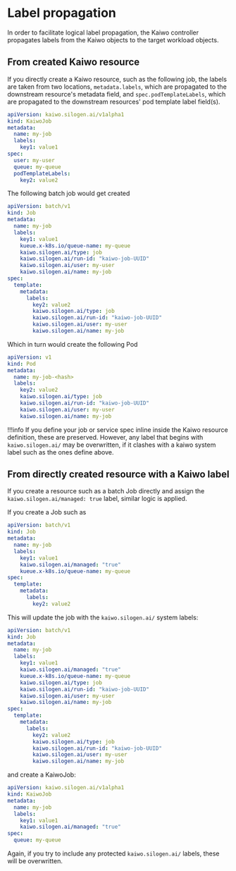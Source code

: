 # Label propagation

In order to facilitate logical label propagation, the Kaiwo controller propagates labels from the Kaiwo objects to the target workload objects.

## From created Kaiwo resource

If you directly create a Kaiwo resource, such as the following job, the labels are taken from two locations, `metadata.labels`, which are propagated to the downstream resource's metadata field, and `spec.podTemplateLabels`, which are propagated to the downstream resources' pod template label field(s).

```yaml
apiVersion: kaiwo.silogen.ai/v1alpha1
kind: KaiwoJob
metadata:
  name: my-job
  labels:
    key1: value1
spec:
  user: my-user
  queue: my-queue
  podTemplateLabels:
    key2: value2
```

The following batch job would get created

```yaml
apiVersion: batch/v1
kind: Job
metadata:
  name: my-job
  labels:
    key1: value1
    kueue.x-k8s.io/queue-name: my-queue
    kaiwo.silogen.ai/type: job
    kaiwo.silogen.ai/run-id: "kaiwo-job-UUID"
    kaiwo.silogen.ai/user: my-user
    kaiwo.silogen.ai/name: my-job
spec:
  template:
    metadata:
      labels:
        key2: value2
        kaiwo.silogen.ai/type: job
        kaiwo.silogen.ai/run-id: "kaiwo-job-UUID"
        kaiwo.silogen.ai/user: my-user
        kaiwo.silogen.ai/name: my-job
```

Which in turn would create the following Pod

```yaml
apiVersion: v1
kind: Pod
metadata:
  name: my-job-<hash>
  labels:
    key2: value2
    kaiwo.silogen.ai/type: job
    kaiwo.silogen.ai/run-id: "kaiwo-job-UUID"
    kaiwo.silogen.ai/user: my-user
    kaiwo.silogen.ai/name: my-job
```

!!!info
    If you define your job or service spec inline inside the Kaiwo resource definition, these are preserved. However, any label that begins with `kaiwo.silogen.ai/` may be overwritten, if it clashes with a kaiwo system label such as the ones define above.

## From directly created resource with a Kaiwo label

If you create a resource such as a batch Job directly and assign the `kaiwo.silogen.ai/managed: true` label, similar logic is applied.

If you create a Job such as 

```yaml
apiVersion: batch/v1
kind: Job
metadata:
  name: my-job
  labels:
    key1: value1
    kaiwo.silogen.ai/managed: "true"
    kueue.x-k8s.io/queue-name: my-queue
spec:
  template:
    metadata:
      labels:
        key2: value2
```

This will update the job with the `kaiwo.silogen.ai/` system labels:

```yaml
apiVersion: batch/v1
kind: Job
metadata:
  name: my-job
  labels:
    key1: value1
    kaiwo.silogen.ai/managed: "true"
    kueue.x-k8s.io/queue-name: my-queue
    kaiwo.silogen.ai/type: job
    kaiwo.silogen.ai/run-id: "kaiwo-job-UUID"
    kaiwo.silogen.ai/user: my-user
    kaiwo.silogen.ai/name: my-job
spec:
  template:
    metadata:
      labels:
        key2: value2
        kaiwo.silogen.ai/type: job
        kaiwo.silogen.ai/run-id: "kaiwo-job-UUID"
        kaiwo.silogen.ai/user: my-user
        kaiwo.silogen.ai/name: my-job
```

and create a KaiwoJob:

```yaml
apiVersion: kaiwo.silogen.ai/v1alpha1
kind: KaiwoJob
metadata:
  name: my-job
  labels:
    key1: value1
    kaiwo.silogen.ai/managed: "true"
spec:
  queue: my-queue
```

Again, if you try to include any protected `kaiwo.silogen.ai/` labels, these will be overwritten.
